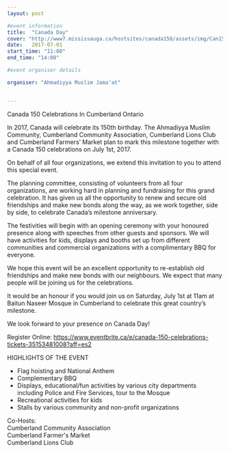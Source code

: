 ```yaml
---
layout: post

#event information
title:  "Canada Day"
cover: "http://www7.mississauga.ca/hostsites/canada150/assets/img/Can150intro.jpg"
date:   2017-07-01
start_time: "11:00"
end_time: "14:00"

#event organiser details

organiser: "Ahmadiyya Muslim Jama'at"


---
```

Canada 150 Celebrations In Cumberland Ontario

In 2017, Canada will celebrate its 150th birthday. The Ahmadiyya Muslim Community, Cumberland Community Association, Cumberland Lions Club and Cumberland Farmers’ Market plan to mark this milestone together with a Canada 150 celebrations on July 1st, 2017. 

On behalf of all four organizations, we extend this invitation to you to attend this special event. 

The planning committee, consisting of volunteers from all four organizations, are working hard in planning and fundraising for this grand celebration. It has given us all the opportunity to renew and secure old friendships and make new bonds along the way, as we work together, side by side, to celebrate Canada’s milestone anniversary. 

The festivities will begin with an opening ceremony with your honoured presence along with speeches from other guests and sponsors. We will have activities for kids, displays and booths set up from different communities and commercial organizations with a complimentary BBQ for everyone. 

We hope this event will be an excellent opportunity to re-establish old friendships and make new bonds with our neighbours. We expect that many people will be joining us for the celebrations.

It would be an honour if you would join us on Saturday, July 1st at 11am at Baitun Naseer Mosque in Cumberland to celebrate this great country’s milestone. 

We look forward to your presence on Canada Day!


Register Online: https://www.eventbrite.ca/e/canada-150-celebrations-tickets-35153481008?aff=es2


HIGHLIGHTS OF THE EVENT
- Flag hoisting and National Anthem
- Complementary BBQ
- Displays, educational/fun activities by various city departments including Police and Fire Services, tour to the Mosque
- Recreational activities for kids
- Stalls by various community and non-profit organizations

Co-Hosts:<br/>
Cumberland Community Association<br/>
Cumberland Farmer's Market<br/>
Cumberland Lions Club<br/>
